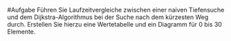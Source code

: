 #Aufgabe
Führen Sie Laufzeitvergleiche zwischen einer naiven Tiefensuche und dem Dijkstra-Algorithmus
bei der Suche nach dem kürzesten Weg durch.
Erstellen Sie hierzu eine Wertetabelle und ein Diagramm für 0 bis 30 Elemente.